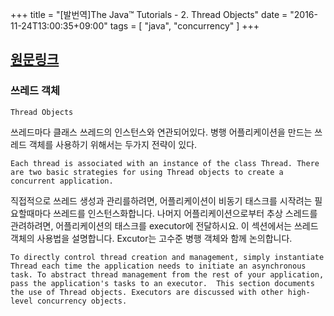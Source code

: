 +++
title = "[발번역]The Java™ Tutorials - 2. Thread Objects"
date = "2016-11-24T13:00:35+09:00"
tags = [ "java", "concurrency" ]
+++

## [원문링크](http://docs.oracle.com/javase/tutorial/essential/concurrency/threads.html)

### 쓰레드 객체
`Thread Objects`

쓰레드마다 클래스 쓰레드의 인스턴스와 연관되어있다. 병행 어플리케이션을 만드는 쓰레드 객체를 사용하기 위해서는 두가지 전략이 있다. 

    Each thread is associated with an instance of the class Thread. There are two basic strategies for using Thread objects to create a concurrent application.


직접적으로 쓰레드 생성과 관리를하려면, 어플리케이션이 비동기 태스크를 시작려는 필요할때마다 쓰레드를 인스턴스화합니다. 나머지 어플리케이션으로부터 추상 스레드를 관려하려면, 어플리케이션의 태스크를 executor에 전달하시요. 이 섹션에서는 쓰레드 객체의 사용법을 설명합니다.  Excutor는 고수준 병행 객체와 함께 논의합니다.

    To directly control thread creation and management, simply instantiate Thread each time the application needs to initiate an asynchronous task. To abstract thread management from the rest of your application, pass the application's tasks to an executor.  This section documents the use of Thread objects. Executors are discussed with other high-level concurrency objects.


